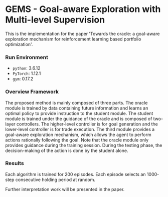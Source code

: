 # GEMS - Goal-aware Exploration with Multi-level Supervision 
This is the implementation for the paper 'Towards the oracle: a goal-aware exploration mechanism for reinforcement learning based portfolio optimization'.

### Run Environment
- `python`: 3.6.12
- `PyTorch`: 1.12.1
- `gym`: 0.17.2

### Overview Framework

The proposed method is mainly composed of three parts. The oracle module is trained by data containing future information and learns an optimal policy to provide instruction to the student module. The student module is trained under the guidance of the oracle and is composed of two-layer controllers. The higher-level controller is for goal generation and the lower-level controller is for trade execution. The third module provides a goal-aware exploration mechanism, which allows the agent to perform actions rationally following the goal. Note that the oracle module only provides guidance during the training session. During the testing phase, the decision-making of the action is done by the student alone.

### Results
Each algorithm is trained for 200 episodes. Each episode selects an 1000-step consecutive holding period at random. 

Further interpretation work will be presented in the paper.